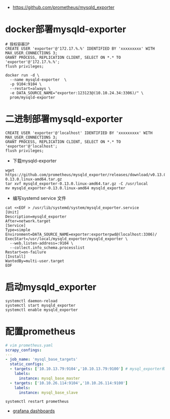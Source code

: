 * https://github.com/prometheus/mysqld_exporter

# docker部署mysqld-exporter
```
# 授权容器IP
CREATE USER 'exporter'@'172.17.%.%' IDENTIFIED BY 'xxxxxxxxx' WITH MAX_USER_CONNECTIONS 3;
GRANT PROCESS, REPLICATION CLIENT, SELECT ON *.* TO 'exporter'@'172.17.%.%';
flush privileges;
```
```
docker run -d \
  --name mysqld-exporter  \
  -p 9104:9104 \
  --restart=always \
  -e DATA_SOURCE_NAME="exporter:123123@(10.10.24.34:3306)/" \
  prom/mysqld-exporter
```

# 二进制部署mysqld-exporter
```
CREATE USER 'exporter'@'localhost' IDENTIFIED BY 'xxxxxxxxx' WITH MAX_USER_CONNECTIONS 3;
GRANT PROCESS, REPLICATION CLIENT, SELECT ON *.* TO 'exporter'@'localhost';
flush privileges;
```

* 下载mysqld-exporter
```
wget https://github.com/prometheus/mysqld_exporter/releases/download/v0.13.0/mysqld_exporter-0.13.0.linux-amd64.tar.gz
tar xvf mysqld_exporter-0.13.0.linux-amd64.tar.gz -C /usr/local
mv mysqld_exporter-0.13.0.linux-amd64 mysqld_exporter
```
* 编写systemd service 文件
```
cat <<EOF > /usr/lib/systemd/system/mysqld_exporter.service 
[Unit]
Description=mysqld_exporter
After=network.target
[Service]
Type=simple
Environment=DATA_SOURCE_NAME=exporter:exporterpwd@(localhost:3306)/
ExecStart=/usr/local/mysqld_exporter/mysqld_exporter \
  --web.listen-address=:9104 \
  --collect.info_schema.processlist
Restart=on-failure
[Install]
WantedBy=multi-user.target
EOF
```
# 启动mysqld_exporter
```
systemctl daemon-reload
systemctl start mysqld_exporter
systemctl enable mysqld_exporter
```

# 配置prometheus
```yml
# vim prometheus.yaml
scrapy_confings:
···
- job_name: 'mysql_base_targets'
  static_configs: 
  - targets: ['10.10.13.79:9104','10.10.13.79:9100'] # mysql_exporter和node_exporter的metrics一起采集，加相同label便于匹配
    labels:
      instance: mysql_base_master
  - targets: ['10.10.26.114:9104','10.10.26.114:9100']
    labels:
      instance: mysql_base_slave
```
```
systemctl restart prometheus
```

* [grafana dashboards](https://grafana.com/grafana/dashboards/7362)